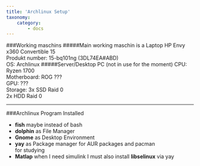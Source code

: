 ```yaml
---
title: 'Archlinux Setup'
taxonomy:
    category:
        - docs
---
```


###Working maschins
#####Main working maschin is a Laptop
HP Envy x360 Convertible 15  
Produkt number: 15-bq101ng (3DL74EA#ABD)  
OS: Archlinux
#####Server/Desktop PC (not in use for the moment)
CPU: Ryzen 1700  
Motherboard: ROG ???  
GPU: ???  
Storage: 3x SSD Raid 0  
2x HDD Raid 0  

---
###Archlinux Program Installed
* **fish** maybe instead of bash
* **dolphin** as File Manager
* **Gnome** as Desktop Environment
* **yay** as Package manager for AUR packages and pacman  
for studying  
* **Matlap** when I need simulink I must also install **libselinux** via yay